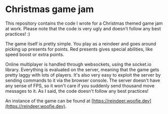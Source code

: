 # Christmas game jam

This repository contains the code I wrote for a Christmas themed game jam at work. Please note that the code is very ugly and doesn't follow any best practices! :)

The game itself is pretty simple. You play as a reindeer and goes around picking up presents for points. Red presents gives special abilities, like speed boost or extra points.

Online multiplayer is handled through websockets, using the socket.io library. Everything is evaluated on the server, meaning that the game gets pretty laggy with lots of players. It's also very easy to exploit the server by sending commands to it via the browser console. The server doesn't have any sense of FPS, so it won't care if you suddenly send thousand move messages to it. As I said, the code doesn't follow any best practices!

An instance of the game can be found at [https://reindeer.woofie.dev](https://reindeer.woofie.dev).